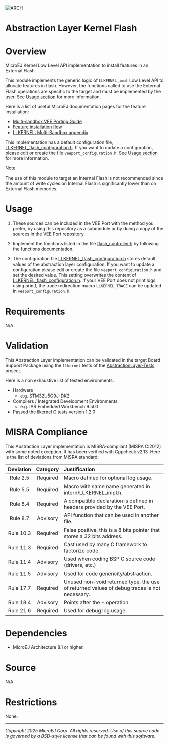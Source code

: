 <!--
	Markdown
-->

![ARCH](https://shields.microej.com/endpoint?url=https://repository.microej.com/packages/badges/arch_8.3.json)

# Abstraction Layer Kernel Flash

# Overview

MicroEJ Kernel Low Level API implementation to install features in an External Flash.

This module implements the generic logic of `LLKERNEL_impl` Low Level API to allocate features in flash. However,
the functions called to use the External Flash operations are specific to the target and must be implemented by the user.
See [Usage section](#usage) for more information.

Here is a list of useful MicroEJ documentation pages for the feature installation:

- [Multi-sandbox VEE Porting Guide](https://docs.microej.com/en/latest/VEEPortingGuide/multiSandbox.html#multi-sandbox)
- [Feature installation flow](https://docs.microej.com/en/latest/VEEPortingGuide/multiSandbox.html#feature-installation)
- [LLKERNEL: Multi-Sandbox appendix](https://docs.microej.com/en/latest/VEEPortingGuide/appendix/llapi.html#llkernel-multi-sandbox)

This implementation has a default configuration file, [LLKERNEL_flash_configuration.h](src/main/c/inc/LLKERNEL_flash_configuration.h).
If you want to update a configuration, please edit or create the file `veeport_configuration.h`. See [Usage section](#usage) for more information.

> [!NOTE]
> The use of this module to target an Internal Flash is not recommended since the amount of write cycles on Internal Flash is significantly lower than on External Flash memories.


# Usage

1. These sources can be included in the VEE Port with the method you prefer, by using this repository as a submodule or by doing a copy of the sources in the VEE Port repository.

2. Implement the functions listed in the file [flash_controller.h](src/main/c/inc/flash_controller.h) by following the functions documentation.

3. The configuration file [LLKERNEL_flash_configuration.h](src/main/c/inc/LLKERNEL_flash_configuration.h) stores default values of the abstraction layer configuration. If you want to update a configuration please edit or create the file `veeport_configuration.h` and set the desired value. This setting overwrites the content of [LLKERNEL_flash_configuration.h](src/main/c/inc/LLKERNEL_flash_configuration.h). If your VEE Port does not print logs using printf, the trace redirection macro `LLKERNEL_TRACE` can be updated in `veeport_configuration.h`.


# Requirements

N/A

# Validation

This Abstraction Layer implementation can be validated in the target Board Support Package using the `llkernel` tests of the [AbstractionLayer-Tests](https://github.com/MicroEJ/AbstractionLayer-Tests/tree/master/tests/llkernel) project.

Here is a non exhaustive list of tested environments:

- Hardware
  - e.g. STM32U5G9J-DK2
- Compilers / Integrated Development Environments:
  - e.g. IAR Embedded Workbench 9.50.1
- Passed the [llkernel C tests](https://github.com/MicroEJ/AbstractionLayer-Tests/tree/master/tests/llkernel) version 1.2.0

# MISRA Compliance

This Abstraction Layer implementation is MISRA-compliant (MISRA C:2012) with some noted exception.
It has been verified with Cppcheck v2.13. Here is the list of deviations from MISRA standard:

| Deviation  | Category  | Justification                                                                                                   |
|:----------:|:---------:|:--------------------------------------------------------------------------------------------------------------- |
|  Rule 2.5  |  Required | Macro defined for optional log usage.                                                                           |
|  Rule 5.5  |  Required | Macro with same name generated in intern/LLKERNEL_impl.h.                                                       |
|  Rule 8.4  |  Required | A compatible declaration is defined in headers provided by the VEE Port.                                        |
|  Rule 8.7  |  Advisory | API function that can be used in another file.                                                                  |
|  Rule 10.3 |  Required | False positive, this is a 8 bits pointer that stores a 32 bits address.                                         |
|  Rule 11.3 |  Required | Cast used by many C framework to factorize code.                                                                |
|  Rule 11.4 |  Advisory | Used when coding BSP C source code (drivers, etc.)                                                              |
|  Rule 11.5 |  Advisory | Used for code genericity/abstraction.                                                                           |
|  Rule 17.7 |  Required | Unused non-void returned type, the use of returned values of debug traces is not necessary.                     |
|  Rule 18.4 |  Advisory | Points after the + operation.                                                                                   |
|  Rule 21.6 |  Required | Used for debug log usage.                                                                                       |


# Dependencies

- MicroEJ Architecture 8.1 or higher.

# Source

N/A

# Restrictions

None.

---
_Copyright 2025 MicroEJ Corp. All rights reserved._
_Use of this source code is governed by a BSD-style license that can be found with this software._
